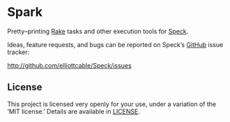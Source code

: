 Spark
=====
Pretty–printing [Rake][] tasks and other execution tools for [Speck][].

Ideas, feature requests, and bugs can be reported on Speck’s [GitHub][] issue tracker:

<http://github.com/elliottcable/Speck/issues>

  [Rake]: http://rake.rubyforge.org/ "Rake’s RDocs"
  [Speck]: http://github.com/elliottcable/Speck "Speck on GitHub"
  [GitHub]: http://github.com/

License
-------
This project is licensed very openly for your use, under a variation of the ‘MIT license.’
Details are available in [LICENSE][].
  
  [LICENSE]: <./LICENSE.text>
